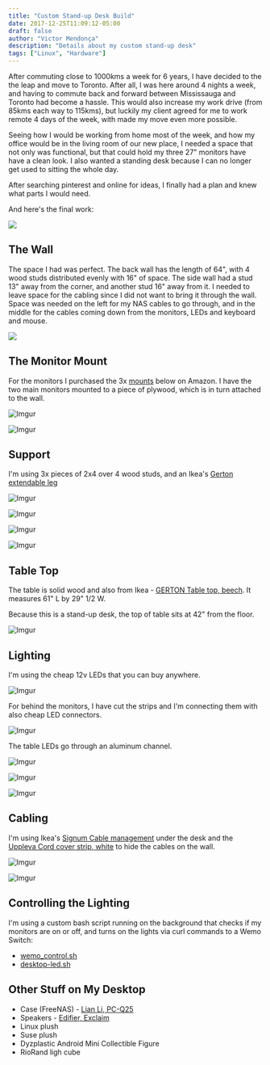 ```yaml
---
title: "Custom Stand-up Desk Build"
date: 2017-12-25T11:09:12-05:00
draft: false
author: "Victor Mendonça"
description: "Details about my custom stand-up desk"
tags: ["Linux", "Hardware"]
---
```


After commuting  close to 1000kms a week for 6 years, I have decided to the the leap and move to Toronto. After all, I was here around 4 nights a week, and having to commute back and forward between Mississauga and Toronto had become a hassle. This would also increase my work drive (from 85kms each way to 115kms), but luckily my client agreed for me to work remote 4 days of the week, with made my move even more possible.

Seeing how I would be working from home most of the week, and how my office would be in the living room of our new place, I needed a space that not only was functional, but that could hold my three 27" monitors have have a clean look. I also wanted a standing desk because I can no longer get used to sitting the whole day.

After searching pinterest and online for ideas, I finally had a plan and knew what parts I would need.

And here's the final work:

![](https://i.imgur.com/pL5BWrj.jpg)

The Wall
---

The space I had was perfect. The back wall has the length of 64", with 4 wood studs distributed evenly with 16" of space. The side wall had a stud 13" away from the corner, and another stud 16" away from it. I needed to leave space for the cabling since I did not want to bring it through the wall. Space was needed on the left for my NAS cables to go through, and in the middle for the cables coming down from the monitors, LEDs and keyboard and mouse.

![](https://i.imgur.com/d1EifxF.png)

The Monitor Mount
---

For the monitors I purchased the 3x [mounts](https://www.amazon.ca/gp/product/B00ZKFRKIU/ref=oh_aui_detailpage_o05_s00?ie=UTF8&psc=1) below on Amazon. I have the two main monitors mounted to a piece of plywood, which is in turn attached to the wall.

![Imgur](https://i.imgur.com/eBqccqU.jpg)

![Imgur](https://i.imgur.com/iBL7rAc.jpg)

Support
---

I'm using 3x pieces of 2x4 over 4 wood studs, and an Ikea's [Gerton extendable leg](http://www.ikea.com/ca/en/catalog/products/60261626/)

![Imgur](https://i.imgur.com/7Q8tcVi.png)

![Imgur](https://i.imgur.com/p8ns8FB.png)

![Imgur](https://i.imgur.com/pylDTkF.jpg)

![Imgur](https://i.imgur.com/GR5dW2L.jpg)

Table Top
---

The table is solid wood and also from Ikea - [GERTON Table top, beech](http://www.ikea.com/ca/en/catalog/products/50106773/). It measures 61" L by 29" 1/2 W.

Because this is a stand-up desk, the top of table sits at 42" from the floor.

![Imgur](https://i.imgur.com/uA8fav2.jpg)

Lighting
---

I'm using the cheap 12v LEDs that you can buy anywhere.

![Imgur](https://i.imgur.com/lfFTCov.jpg)

For behind the monitors, I have cut the strips and I'm connecting them with also cheap LED connectors.

![Imgur](https://i.imgur.com/2KNMTMi.jpg)

The table LEDs go through an aluminum channel.

![Imgur](https://i.imgur.com/knY1IOf.png)

![Imgur](https://i.imgur.com/vBaW6jy.jpg)

![Imgur](https://i.imgur.com/N3LQXgY.jpg)


Cabling
---

I'm using Ikea's [Signum Cable management](http://www.ikea.com/ca/en/catalog/products/30200253/) under the desk and the [Uppleva Cord cover strip, white](http://www.ikea.com/ca/en/catalog/products/80224893/) to hide the cables on the wall.  

![Imgur](https://i.imgur.com/q0ozWiK.jpg)

![Imgur](https://i.imgur.com/oyLvzUS.jpg)


Controlling the Lighting
---

I'm using a custom bash script running on the background that checks if my monitors are on or off, and turns on the lights via curl commands to a Wemo Switch:

* [wemo_control.sh](https://gist.github.com/victorbrca/8520b815d055ebfba86904ebfd16b13c)
* [desktop-led.sh](https://gist.github.com/victorbrca/8cf004f43b2a432024f6edb239b50434)


Other Stuff on My Desktop
---

* Case (FreeNAS) - [Lian Li, PC-Q25](http://www.lian-li.com/en/dt-portfolio/pc-q25/)
* Speakers - [Edifier, Exclaim](http://www.edifier.com/ca/en/speakers/e10bt-exclaim-bt-connect-bluetooth-computer-speakers)
* Linux plush
* Suse plush
* Dyzplastic Android Mini Collectible Figure
* RioRand ligh cube
